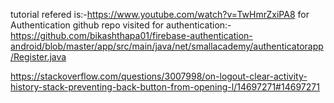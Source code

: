 
tutorial refered is:-https://www.youtube.com/watch?v=TwHmrZxiPA8 for Authentication
github repo visited for authentication:-https://github.com/bikashthapa01/firebase-authentication-android/blob/master/app/src/main/java/net/smallacademy/authenticatorapp/Register.java

https://stackoverflow.com/questions/3007998/on-logout-clear-activity-history-stack-preventing-back-button-from-opening-l/14697271#14697271